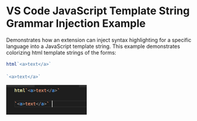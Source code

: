 # VS Code JavaScript Template String Grammar Injection Example

Demonstrates how an extension can inject syntax highlighting for a specific language into a JavaScript template string. This example demonstrates colorizing html template strings of the forms:

```js
html`<a>text</a>` 

`<a>text</a>` 
```

![](https://github.com/mjbvz/vscode-js-template-string-grammar-injection-example/raw/master/docs/example.png)